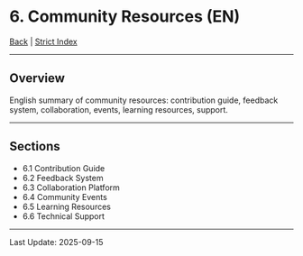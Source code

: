 # 6. Community Resources (EN)

[Back](../README-en.md) | [Strict Index](../INDEX-en.md)

---

## Overview

English summary of community resources: contribution guide, feedback system, collaboration, events, learning resources, support.

---

## Sections

- 6.1 Contribution Guide
- 6.2 Feedback System
- 6.3 Collaboration Platform
- 6.4 Community Events
- 6.5 Learning Resources
- 6.6 Technical Support

---

Last Update: 2025-09-15
